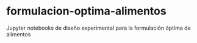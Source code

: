 # formulacion-optima-alimentos
Jupyter notebooks de diseño experimental para la formulación óptima de alimentos
